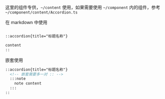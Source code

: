 这里的组件专供，`~/content` 使用，如果需要使用 `~/component` 内的组件，参考 `~/component/content/Accordion.ts` 


在 markdown 中使用

``` md

::accordion{title="标题名称"}

content
::

```

嵌套使用 


``` md
::accordion{title="标题名称"}
  <!-- 嵌套需要多一对 :: -->
  :::note
    note content
  :::
::
```